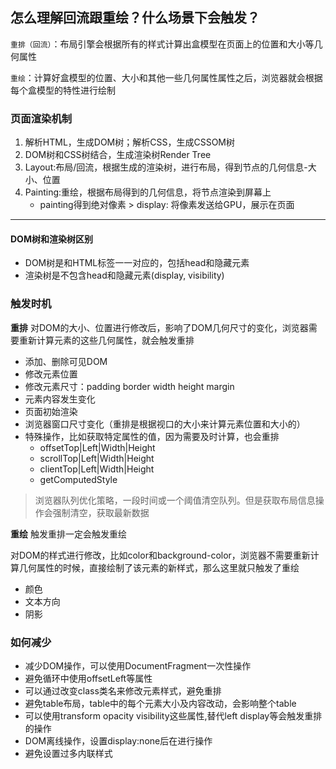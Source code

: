 ## 怎么理解回流跟重绘？什么场景下会触发？
`重排（回流）`：布局引擎会根据所有的样式计算出盒模型在页面上的位置和大小等几何属性

`重绘`：计算好盒模型的位置、大小和其他一些几何属性属性之后，浏览器就会根据每个盒模型的特性进行绘制

### 页面渲染机制
1. 解析HTML，生成DOM树；解析CSS，生成CSSOM树
2. DOM树和CSS树结合，生成渲染树Render Tree
3. Layout:布局/回流，根据生成的渲染树，进行布局，得到节点的几何信息-大小、位置
4. Painting:重绘，根据布局得到的几何信息，将节点渲染到屏幕上
     - painting得到绝对像素 > display: 将像素发送给GPU，展示在页面

---
#### DOM树和渲染树区别
- DOM树是和HTML标签一一对应的，包括head和隐藏元素
- 渲染树是不包含head和隐藏元素(display, visibility)

### 触发时机
**重排**
对DOM的大小、位置进行修改后，影响了DOM几何尺寸的变化，浏览器需要重新计算元素的这些几何属性，就会触发重排
- 添加、删除可见DOM
- 修改元素位置
- 修改元素尺寸：padding border width height margin
- 元素内容发生变化
- 页面初始渲染
- 浏览器窗口尺寸变化（重排是根据视口的大小来计算元素位置和大小的）
- 特殊操作，比如获取特定属性的值，因为需要及时计算，也会重排
  - offsetTop|Left|Width|Height
  - scrollTop|Left|Width|Height
  - clientTop|Left|Width|Height
  - getComputedStyle

> 浏览器队列优化策略，一段时间或一个阈值清空队列。但是获取布局信息操作会强制清空，获取最新数据

**重绘**
触发重排一定会触发重绘

对DOM的样式进行修改，比如color和background-color，浏览器不需要重新计算几何属性的时候，直接绘制了该元素的新样式，那么这里就只触发了重绘
- 颜色
- 文本方向
- 阴影

### 如何减少
- 减少DOM操作，可以使用DocumentFragment一次性操作
- 避免循环中使用offsetLeft等属性
- 可以通过改变class类名来修改元素样式，避免重排
- 避免table布局，table中的每个元素大小及内容改动，会影响整个table
- 可以使用transform opacity visibility这些属性,替代left display等会触发重排的操作
- DOM离线操作，设置display:none后在进行操作
- 避免设置过多内联样式

